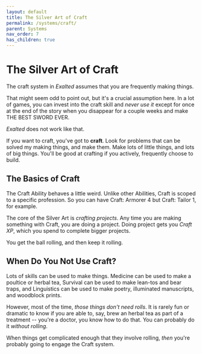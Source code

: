 ```yaml
---
layout: default
title: The Silver Art of Craft
permalink: /systems/craft/
parent: Systems
nav_order: 7
has_children: true
---
```


# The Silver Art of Craft

The craft system in _Exalted_ assumes that you are frequently making things.

That might seem odd to point out, but it's a crucial assumption here. In a lot
of games, you can invest into the craft skill and _never use it_ except for once
at the end of the story when you disappear for a couple weeks and make THE BEST
SWORD EVER.

_Exalted_ does not work like that.

If you want to craft, you've got to **craft**. Look for problems that can be
solved my making things, and make them. Make lots of little things, and lots of
big things. You'll be good at crafting if you actively, frequently choose to
build.

## The Basics of Craft

The Craft Ability behaves a little weird. Unlike other Abilities, Craft is
scoped to a specific profession. So you can have Craft: Armorer 4 but Craft:
Tailor 1, for example.

The core of the Silver Art is _crafting projects_. Any time you are making
something with Craft, you are doing a project. Doing project gets you _Craft_
_XP_, which you spend to complete bigger projects.

You get the ball rolling, and then keep it rolling.

## When Do You Not Use Craft?

Lots of skills can be used to make things. Medicine can be used to make a
poultice or herbal tea, Survival can be used to make lean-tos and bear traps,
and Linguistics can be used to make poetry, illuminated manuscripts, and
woodblock prints.

However, most of the time, _those things don't need rolls_. It is rarely fun or
dramatic to know if you are able to, say, brew an herbal tea as part of a
treatment -- you're a doctor, you know how to do that. You can probably do it
_without rolling_.

When things get complicated enough that they involve rolling, _then_ you're
probably going to engage the Craft system.
